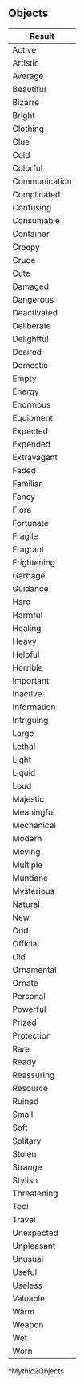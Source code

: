 ## Objects
| Result        |
| ------------- |
| Active        |
| Artistic      |
| Average       |
| Beautiful     |
| Bizarre       |
| Bright        |
| Clothing      |
| Clue          |
| Cold          |
| Colorful      |
| Communication |
| Complicated   |
| Confusing     |
| Consumable    |
| Container     |
| Creepy        |
| Crude         |
| Cute          |
| Damaged       |
| Dangerous     |
| Deactivated   |
| Deliberate    |
| Delightful    |
| Desired       |
| Domestic      |
| Empty         |
| Energy        |
| Enormous      |
| Equipment     |
| Expected      |
| Expended      |
| Extravagant   |
| Faded         |
| Familiar      |
| Fancy         |
| Flora         |
| Fortunate     |
| Fragile       |
| Fragrant      |
| Frightening   |
| Garbage       |
| Guidance      |
| Hard          |
| Harmful       |
| Healing       |
| Heavy         |
| Helpful       |
| Horrible      |
| Important     |
| Inactive      |
| Information   |
| Intriguing    |
| Large         |
| Lethal        |
| Light         |
| Liquid        |
| Loud          |
| Majestic      |
| Meaningful    |
| Mechanical    |
| Modern        |
| Moving        |
| Multiple      |
| Mundane       |
| Mysterious    |
| Natural       |
| New           |
| Odd           |
| Official      |
| Old           |
| Ornamental    |
| Ornate        |
| Personal      |
| Powerful      |
| Prized        |
| Protection    |
| Rare          |
| Ready         |
| Reassuring    |
| Resource      |
| Ruined        |
| Small         |
| Soft          |
| Solitary      |
| Stolen        |
| Strange       |
| Stylish       |
| Threatening   |
| Tool          |
| Travel        |
| Unexpected    |
| Unpleasant    |
| Unusual       |
| Useful        |
| Useless       |
| Valuable      |
| Warm          |
| Weapon        |
| Wet           |
| Worn          |
^Mythic2Objects